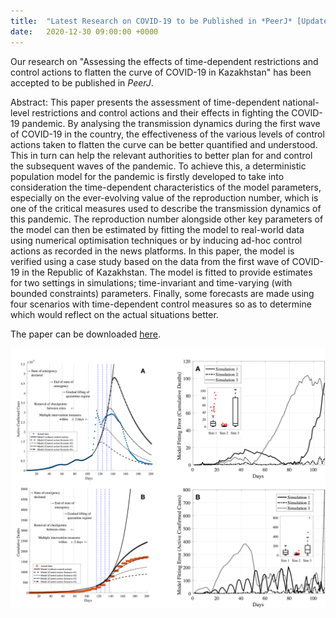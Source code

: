 ```yaml
---
title:  "Latest Research on COVID-19 to be Published in *PeerJ* [Updated: DOI link available]"
date:   2020-12-30 09:00:00 +0000
---
```


Our research on "Assessing the effects of time-dependent restrictions and control actions to flatten the curve of COVID-19 in Kazakhstan" has been accepted to be published in *PeerJ*.

Abstract: This paper presents the assessment of time-dependent national-level restrictions and control actions and their effects in fighting the COVID-19 pandemic. By analysing the transmission dynamics during the first wave of COVID-19 in the country, the effectiveness of the various levels of control actions taken to flatten the curve can be better quantified and understood. This in turn can help the relevant authorities to better plan for and control the subsequent waves of the pandemic. To achieve this, a deterministic population model for the pandemic is firstly developed to take into consideration the time-dependent characteristics of the model parameters, especially on the ever-evolving value of the reproduction number, which is one of the critical measures used to describe the transmission dynamics of this pandemic. The reproduction number alongside other key parameters of the model can then be estimated by fitting the model to real-world data using numerical optimisation techniques or by inducing ad-hoc control actions as recorded in the news platforms. In this paper, the model is verified using a case study based on the data from the first wave of COVID-19 in the Republic of Kazakhstan. The model is fitted to provide estimates for two settings in simulations; time-invariant and time-varying (with bounded constraints) parameters. Finally, some forecasts are made using four scenarios with time-dependent control measures so as to determine which would reflect on the actual situations better.

The paper can be downloaded [here](https://doi.org/10.7717/peerj.10806).

<img src="/assets/Figures/PeerJ.png" width="840">
